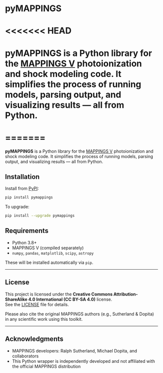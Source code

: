 # pyMAPPINGS
# <<<<<<< HEAD
# pyMAPPINGS is a Python library for the [MAPPINGS V](https://mappings.anu.edu.au/) photoionization and shock modeling code. It simplifies the process of running models, parsing output, and visualizing results — all from Python.
# =======

**pyMAPPINGS** is a Python library for the [MAPPINGS V](https://mappings.anu.edu.au/) photoionization and shock modeling code. It simplifies the process of running models, parsing output, and visualizing results — all from Python.

## Installation

Install from [PyPI](https://pypi.org/project/pymappings/):

```bash
pip install pymappings
```

To upgrade:

```bash
pip install --upgrade pymappings
```

## Requirements

- Python 3.8+
- MAPPINGS V (compiled separately)
- `numpy`, `pandas`, `matplotlib`, `scipy`, `astropy`

These will be installed automatically via `pip`.

---

## License

This project is licensed under the **Creative Commons Attribution-ShareAlike 4.0 International (CC BY-SA 4.0)** license.  
See the [LICENSE](LICENSE) file for details.

Please also cite the original MAPPINGS authors (e.g., Sutherland & Dopita) in any scientific work using this toolkit.

---

## Acknowledgments

- MAPPINGS developers: Ralph Sutherland, Michael Dopita, and collaborators
- This Python wrapper is independently developed and not affiliated with the official MAPPINGS distribution


